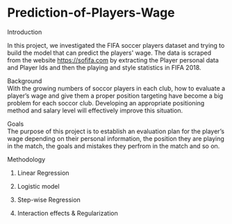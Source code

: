 # Prediction-of-Players-Wage
Introduction                                                                                                                 

In this project, we investigated the FIFA soccer players dataset and trying to build the model that can predict the players' wage. The data is scraped from the website https://sofifa.com by extracting the Player personal data and Player Ids and then the playing and style statistics in FIFA 2018.                                                                                                                                                                                                                                                                                                                                   
                   
Background                                                                                                                   
With the growing numbers of soccor players in each club, how to evaluate a player’s wage and give them a proper position targeting have become a big problem for each soccor club. Developing an appropriate positioning method and salary level will effectively improve this situation.

Goals                                                                                                                       
The purpose of this project is to establish an evaluation plan for the player’s wage depending on their personal information, the position they are playing in the match, the goals and mistakes they perfrom in the match and so on.

Methodology
1. Linear Regression

2. Logistic model

3. Step-wise Regression

4. Interaction effects & Regularization



